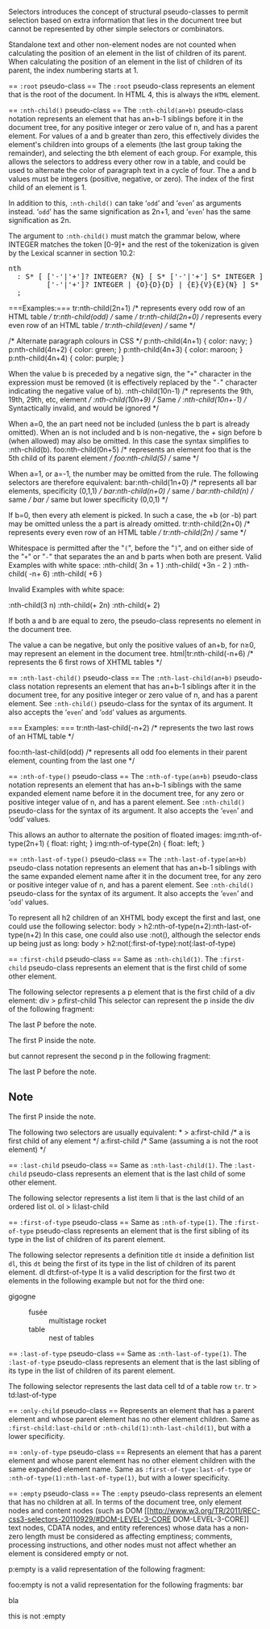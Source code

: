 Selectors introduces the concept of structural pseudo-classes to permit selection based on extra information that lies in the document tree but cannot be represented by other simple selectors or combinators.

Standalone text and other non-element nodes are not counted when calculating the position of an element in the list of children of its parent. When calculating the position of an element in the list of children of its parent, the index numbering starts at 1.

== <code>:root</code> pseudo-class ==
The <code>:root</code> pseudo-class represents an element that is the root of the document. In HTML 4, this is always the <code>HTML</code> element.

== <code>:nth-child()</code> pseudo-class ==
The <code>:nth-child(an+b)</code> pseudo-class notation represents an element that has an+b-1 siblings before it in the document tree, for any positive integer or zero value of n, and has a parent element. For values of a and b greater than zero, this effectively divides the element's children into groups of a elements (the last group taking the remainder), and selecting the bth element of each group. For example, this allows the selectors to address every other row in a table, and could be used to alternate the color of paragraph text in a cycle of four. The a and b values must be integers (positive, negative, or zero). The index of the first child of an element is 1.

In addition to this, <code>:nth-child()</code> can take ‘<code>odd</code>’ and ‘<code>even</code>’ as arguments instead. ‘<code>odd</code>’ has the same signification as 2n+1, and ‘<code>even</code>’ has the same signification as 2n.

The argument to <code>:nth-child()</code> must match the grammar below, where INTEGER matches the token [0-9]+ and the rest of the tokenization is given by the Lexical scanner in section 10.2:

<pre>
nth
  : S* [ ['-'|'+']? INTEGER? {N} [ S* ['-'|'+'] S* INTEGER ]? |
         ['-'|'+']? INTEGER | {O}{D}{D} | {E}{V}{E}{N} ] S*
  ;
</pre>

===Examples:===
<syntaxhighlight lang="css">
tr:nth-child(2n+1) /* represents every odd row of an HTML table */
tr:nth-child(odd)  /* same */
tr:nth-child(2n+0) /* represents every even row of an HTML table */
tr:nth-child(even) /* same */

/* Alternate paragraph colours in CSS */
p:nth-child(4n+1) { color: navy; }
p:nth-child(4n+2) { color: green; }
p:nth-child(4n+3) { color: maroon; }
p:nth-child(4n+4) { color: purple; }
</syntaxhighlight>

When the value b is preceded by a negative sign, the "<code>+</code>" character in the expression must be removed (it is effectively replaced by the "<code>-</code>" character indicating the negative value of b). 
<syntaxhighlight lang="css">
:nth-child(10n-1)  /* represents the 9th, 19th, 29th, etc, element */
:nth-child(10n+9)  /* Same */
:nth-child(10n+-1) /* Syntactically invalid, and would be ignored */
</syntaxhighlight>

When a=0, the an part need not be included (unless the b part is already omitted). When an is not included and b is non-negative, the + sign before b (when allowed) may also be omitted. In this case the syntax simplifies to :nth-child(b).
<syntaxhighlight lang="css">
foo:nth-child(0n+5)   /* represents an element foo that is the 5th child of its parent element */
foo:nth-child(5)      /* same */
</syntaxhighlight>

When a=1, or a=-1, the number may be omitted from the rule. The following selectors are therefore equivalent:
<syntaxhighlight lang="css">
bar:nth-child(1n+0)   /* represents all bar elements, specificity (0,1,1) */
bar:nth-child(n+0)    /* same */
bar:nth-child(n)      /* same */
bar                   /* same but lower specificity (0,0,1) */
</syntaxhighlight>

If b=0, then every ath element is picked. In such a case, the +b (or -b) part may be omitted unless the a part is already omitted.
<syntaxhighlight lang="css">
tr:nth-child(2n+0) /* represents every even row of an HTML table */
tr:nth-child(2n) /* same */
</syntaxhighlight>

Whitespace is permitted after the "<code>(</code>", before the "<code>)</code>", and on either side of the "<code>+</code>" or "<code>-</code>" that separates the an and b parts when both are present.
Valid Examples with white space:
<syntaxhighlight lang="css">
:nth-child( 3n + 1 )
:nth-child( +3n - 2 )
:nth-child( -n+ 6)
:nth-child( +6 )
</syntaxhighlight>

Invalid Examples with white space:

<syntaxhighlight lang="css">
:nth-child(3 n)
:nth-child(+ 2n)
:nth-child(+ 2)
</syntaxhighlight>

If both a and b are equal to zero, the pseudo-class represents no element in the document tree.

The value a can be negative, but only the positive values of an+b, for n≥0, may represent an element in the document tree. 
<syntaxhighlight lang="css">
html|tr:nth-child(-n+6)  /* represents the 6 first rows of XHTML tables */
</syntaxhighlight>

== <code>:nth-last-child()</code> pseudo-class ==
The <code>:nth-last-child(an+b)</code> pseudo-class notation represents an element that has an+b-1 siblings after it in the document tree, for any positive integer or zero value of n, and has a parent element. See <code>:nth-child()</code> pseudo-class for the syntax of its argument. It also accepts the ‘<code>even</code>’ and ‘<code>odd</code>’ values as arguments. 

=== Examples: ===
<syntaxhighlight lang="css">
tr:nth-last-child(-n+2)    /* represents the two last rows of an HTML table */

foo:nth-last-child(odd)    /* represents all odd foo elements in their parent element,
counting from the last one */
</syntaxhighlight>

== <code>:nth-of-type()</code> pseudo-class ==
The <code>:nth-of-type(an+b)</code> pseudo-class notation represents an element that has an+b-1 siblings with the same expanded element name before it in the document tree, for any zero or positive integer value of n, and has a parent element. See <code>:nth-child()</code> pseudo-class for the syntax of its argument. It also accepts the ‘<code>even</code>’ and ‘<cone>odd</code>’ values.

This allows an author to alternate the position of floated images:
<syntaxhighlight lang="css">
img:nth-of-type(2n+1) { float: right; }
img:nth-of-type(2n) { float: left; }
</syntaxhighlight>

==  <code>:nth-last-of-type()</code> pseudo-class ==
The <code>:nth-last-of-type(an+b)</code> pseudo-class notation represents an element that has an+b-1 siblings with the same expanded element name after it in the document tree, for any zero or positive integer value of n, and has a parent element. See <code>:nth-child()</code> pseudo-class for the syntax of its argument. It also accepts the ‘<code>even</code>’ and ‘<code>odd</code>’ values.

To represent all h2 children of an XHTML body except the first and last, one could use the following selector:
<syntaxhighlight lang="css">
body > h2:nth-of-type(n+2):nth-last-of-type(n+2)
</syntaxhighlight>
In this case, one could also use :not(), although the selector ends up being just as long:
<syntaxhighlight lang="css">
body > h2:not(:first-of-type):not(:last-of-type)
</syntaxhighlight>

== <code>:first-child</code> pseudo-class ==
Same as <code>:nth-child(1)</code>. The <code>:first-child</code> pseudo-class represents an element that is the first child of some other element.

The following selector represents a p element that is the first child of a div element:
<syntaxhighlight lang="css">
div > p:first-child
</syntaxhighlight>
This selector can represent the p inside the div of the following fragment:
<syntaxhighlight lang="html5">
<p> The last P before the note.</p>
<div class="note">
   <p> The first P inside the note.</p>
</div>
</syntaxhighlight>
but cannot represent the second p in the following fragment:
<syntaxhighlight lang="html5">
<p> The last P before the note.</p>
<div class="note">
   <h2> Note </h2>
   <p> The first P inside the note.</p>
</div>
</syntaxhighlight>
The following two selectors are usually equivalent:
<syntaxhighlight lang="css">
* > a:first-child /* a is first child of any element */
a:first-child /* Same (assuming a is not the root element) */
</syntaxhighlight>

== <code>:last-child</code> pseudo-class ==
Same as <code>:nth-last-child(1)</code>. The <code>:last-child</code> pseudo-class represents an element that is the last child of some other element.

The following selector represents a list item li that is the last child of an ordered list ol.
<syntaxhighlight lang="css">
ol > li:last-child
</syntaxhighlight>

== <code>:first-of-type</code> pseudo-class ==
Same as <code>:nth-of-type(1)</code>. The <code>:first-of-type</code> pseudo-class represents an element that is the first sibling of its type in the list of children of its parent element.

The following selector represents a definition title <code>dt</code> inside a definition list <code>dl</code>, this <code>dt</code> being the first of its type in the list of children of its parent element.
<syntaxhighlight lang="css">
dl dt:first-of-type
</syntaxhighlight>
It is a valid description for the first two <code>dt</code> elements in the following example but not for the third one:
<syntaxhighlight lang="html5">
<dl>
 <dt>gigogne</dt>
 <dd>
  <dl>
   <dt>fusée</dt>
   <dd>multistage rocket</dd>
   <dt>table</dt>
   <dd>nest of tables</dd>
  </dl>
 </dd>
</dl>
</syntaxhighlight>

== <code>:last-of-type</code> pseudo-class ==
Same as <code>:nth-last-of-type(1)</code>. The <code>:last-of-type</code> pseudo-class represents an element that is the last sibling of its type in the list of children of its parent element.

The following selector represents the last data cell td of a table row <code>tr</code>.
<syntaxhighlight lang="css">
tr > td:last-of-type
</syntaxhighlight>

== <code>:only-child</code> pseudo-class ==
Represents an element that has a parent element and whose parent element has no other element children. Same as <code>:first-child:last-child</code> or <code>:nth-child(1):nth-last-child(1)</code>, but with a lower specificity.

== <code>:only-of-type</code> pseudo-class ==
Represents an element that has a parent element and whose parent element has no other element children with the same expanded element name. Same as <code>:first-of-type:last-of-type</code> or <code>:nth-of-type(1):nth-last-of-type(1)</code>, but with a lower specificity.

== <code>:empty</code> pseudo-class ==
The <code>:empty</code> pseudo-class represents an element that has no children at all. In terms of the document tree, only element nodes and content nodes (such as DOM [[http://www.w3.org/TR/2011/REC-css3-selectors-20110929/#DOM-LEVEL-3-CORE DOM-LEVEL-3-CORE]] text nodes, CDATA nodes, and entity references) whose data has a non-zero length must be considered as affecting emptiness; comments, processing instructions, and other nodes must not affect whether an element is considered empty or not.

p:empty is a valid representation of the following fragment:
<syntaxhighlight lang="html5">
<p></p>
</syntaxhighlight>
foo:empty is not a valid representation for the following fragments:
<syntaxhighlight lang="html5">
<foo>bar</foo>

<foo><bar>bla</bar></foo>

<foo>this is not <bar>:empty</bar></foo>
</syntaxhighlight>